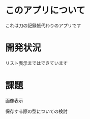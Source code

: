 <h1>このアプリについて</h1>
<p>これは刀の記録帳代わりのアプリです</p>
<h1>開発状況</h1>
<p>リスト表示まではできています</p>
<h1>課題</h1>
<p>画像表示</p>
<p>保存する際の型についての検討</p>